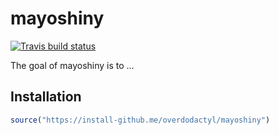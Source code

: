 
<!-- README.md is generated from README.Rmd. Please edit that file -->

# mayoshiny

<!-- badges: start -->

[![Travis build
status](https://travis-ci.org/overdodactyl/mayoshiny.svg?branch=master)](https://travis-ci.org/overdodactyl/mayoshiny)
<!-- badges: end -->

The goal of mayoshiny is to …

## Installation

``` r
source("https://install-github.me/overdodactyl/mayoshiny")
```
